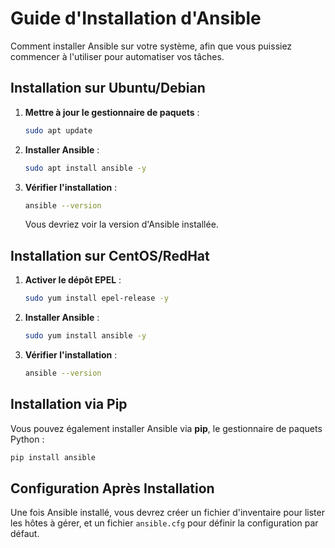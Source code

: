 # Guide d'Installation d'Ansible

Comment installer Ansible sur votre système, afin que vous puissiez commencer à l'utiliser pour automatiser vos tâches.

## Installation sur Ubuntu/Debian
1. **Mettre à jour le gestionnaire de paquets** :
   ```bash
   sudo apt update
   ```

2. **Installer Ansible** :
   ```bash
   sudo apt install ansible -y
   ```

3. **Vérifier l'installation** :
   ```bash
   ansible --version
   ```
   Vous devriez voir la version d'Ansible installée.

## Installation sur CentOS/RedHat
1. **Activer le dépôt EPEL** :
   ```bash
   sudo yum install epel-release -y
   ```

2. **Installer Ansible** :
   ```bash
   sudo yum install ansible -y
   ```

3. **Vérifier l'installation** :
   ```bash
   ansible --version
   ```

## Installation via Pip
Vous pouvez également installer Ansible via **pip**, le gestionnaire de paquets Python :
```bash
pip install ansible
```

## Configuration Après Installation
Une fois Ansible installé, vous devrez créer un fichier d'inventaire pour lister les hôtes à gérer, et un fichier `ansible.cfg` pour définir la configuration par défaut.
